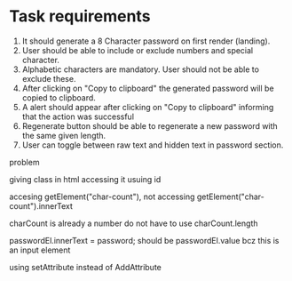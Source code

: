 # Task requirements

1. It should generate a 8 Character password on first render (landing).
2. User should be able to include or exclude numbers and special character.
3. Alphabetic characters are mandatory. User should not be able to exclude these.
4. After clicking on "Copy to clipboard" the generated password will be copied to clipboard.
5. A alert should appear after clicking on "Copy to clipboard" informing that the action was successful
6. Regenerate button should be able to regenerate a new password with the same given length.
7. User can toggle between raw text and hidden text in password section.


problem 

giving class in html accessing it usuing id 

accesing getElement("char-count"),  not accessing  getElement("char-count").innerText

charCount  is already a number do not have to use charCount.length


  passwordEl.innerText = password; should be   passwordEl.value bcz this is an input element 

  using setAttribute instead of AddAttribute







